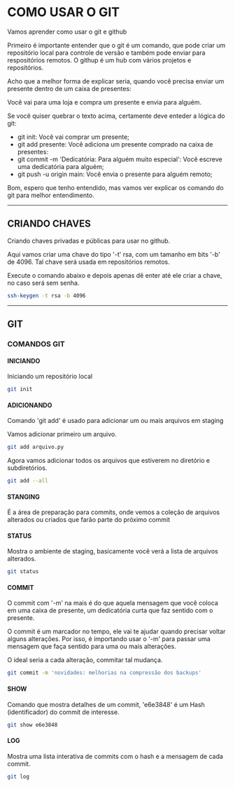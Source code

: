 # COMO USAR O GIT

Vamos aprender como usar o git e github

Primeiro é importante entender que o git é um comando, que pode criar um repositório local para controle de versão e também pode enviar para respositórios remotos.
O githup é um hub com vários projetos e repositórios.

Acho que a melhor forma de explicar seria, quando você precisa enviar um presente dentro de um caixa de presentes:

Você vai para uma loja e compra um presente e envia para alguém.

Se você quiser quebrar o texto acima, certamente deve enteder a lógica do git:

- git init: Você vai comprar um presente;
- git add presente: Você adiciona um presente comprado na caixa de presentes:
- git commit -m 'Dedicatória: Para alguém muito especial': Você escreve uma dedicatória para alguém;
- git push -u origin main: Você envia o presente para alguém remoto;

Bom, espero que tenho entendido, mas vamos ver explicar os comando do git para melhor entendimento.

---

## CRIANDO CHAVES

Criando chaves privadas e públicas para usar no github.


Aqui vamos criar uma chave do tipo '-t' rsa, com um tamanho em bits '-b' de 4096. Tal chave será usada em repositórios remotos.

Execute o comando abaixo e depois apenas dê enter até ele criar a chave, no caso será sem senha.

```bash
ssh-keygen -t rsa -b 4096

```

---

## GIT

### COMANDOS GIT

#### INICIANDO 

Iniciando um repositório local


```bash
git init
```

#### ADICIONANDO

Comando 'git add' é usado para adicionar um ou mais arquivos em staging

Vamos adicionar primeiro um arquivo.

```bash
git add arquivo.py

```

Agora vamos adicionar todos os arquivos que estiverem no diretório e subdiretórios.


```bash
git add --all
```

#### STANGING

É a área de preparação para commits, onde vemos a coleção de arquivos alterados ou criados que farão parte do próximo commit


#### STATUS

Mostra o ambiente de staging, basicamente você verá a lista de arquivos alterados.

```bash
git status
```

#### COMMIT

O commit com  '-m' na mais é do que aquela mensagem que você coloca em uma caixa de presente, um dedicatória curta que faz sentido com o presente.

O commit é um marcador no tempo, ele vai te ajudar quando precisar voltar alguns alterações. Por isso, é importando usar o '-m' para passar uma mensagem que faça sentido para uma ou mais alterações.

O ideal seria a cada alteração, commitar tal mudança.

```bash
git commit -m 'novidades: melhorias na compressão dos backups'
```


#### SHOW 

Comando que mostra detalhes de um commit, 'e6e3848' é um Hash (identificador) do commit de interesse.

```bash
git show e6e3848
```


#### LOG

Mostra uma lista interativa de commits com o hash e a mensagem de cada commit.

```bash
git log
```



